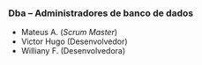### Dba – Administradores de banco de dados
 - Mateus A. (*Scrum Master*)
 - Victor Hugo (Desenvolvedor)
 - Williany F. (Desenvolvedora)
 
